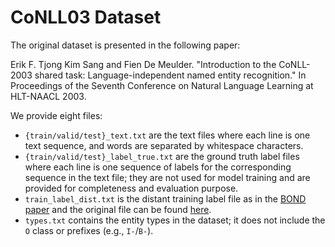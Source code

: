 # CoNLL03 Dataset

The original dataset is presented in the following paper:

Erik F. Tjong Kim Sang and Fien De Meulder. "Introduction to the CoNLL-2003 shared task: Language-independent named entity recognition." In Proceedings of the Seventh Conference on Natural Language Learning at HLT-NAACL 2003.

We provide eight files: 
* `{train/valid/test}_text.txt` are the text files where each line is one text sequence, and words are separated by whitespace characters. 
* `{train/valid/test}_label_true.txt` are the ground truth label files where each line is one sequence of labels for the corresponding sequence in the text file; they are not used for model training and are provided for completeness and evaluation purpose.
* `train_label_dist.txt` is the distant training label file as in the [BOND paper](https://arxiv.org/abs/2006.15509) and the original file can be found [here](https://github.com/cliang1453/BOND/tree/master/dataset).
* `types.txt` contains the entity types in the dataset; it does not include the `O` class or prefixes (e.g., `I-`/`B-`).
